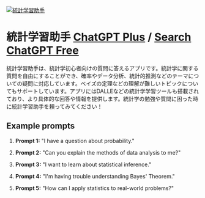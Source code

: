 
[![統計学習助手](https://files.oaiusercontent.com/file-XXcArPM2y42AK62beOxj9FdV?se=2123-10-18T21%3A50%3A52Z&sp=r&sv=2021-08-06&sr=b&rscc=max-age%3D31536000%2C%20immutable&rscd=attachment%3B%20filename%3D3a4330ae-0df6-4326-9586-3e116883097a.png&sig=t21oigWtAirivgGiIAnwO89QP6gSenQf%2Bg0%2B6sfNptc%3D)](https://chat.openai.com/g/g-zMSF7hx9L-tong-ji-xue-xi-zhu-shou)

# 統計学習助手 [ChatGPT Plus](https://chat.openai.com/g/g-zMSF7hx9L-tong-ji-xue-xi-zhu-shou) / [Search ChatGPT Free](https://gptcall.net/index.html#/?search=%E7%B5%B1%E8%A8%88%E5%AD%A6%E7%BF%92%E5%8A%A9%E6%89%8B)

統計学習助手は、統計学初心者向けの質問に答えるアプリです。統計学に関する質問を自由にすることができ、確率やデータ分析、統計的推測などのテーマについての疑問に対応しています。ベイズの定理などの理解が難しいトピックについてもサポートしています。アプリにはDALLEなどの統計学学習ツールも搭載されており、より具体的な回答や情報を提供します。統計学の勉強や質問に困った時に統計学習助手を頼ってみてください！

## Example prompts

1. **Prompt 1:** "I have a question about probability."

2. **Prompt 2:** "Can you explain the methods of data analysis to me?"

3. **Prompt 3:** "I want to learn about statistical inference."

4. **Prompt 4:** "I'm having trouble understanding Bayes' Theorem."

5. **Prompt 5:** "How can I apply statistics to real-world problems?"


